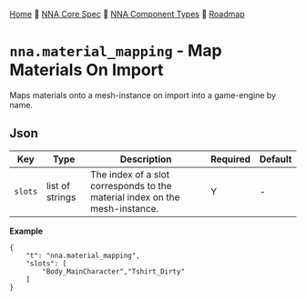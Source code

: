 [Home](../../readme.md) 🔶 [NNA Core Spec](../../nna_spec.md) 🔶 [NNA Component Types](../../nna_component_types.md) 🔶 [Roadmap](../../roadmap.md)

# `nna.material_mapping` - Map Materials On Import
Maps materials onto a mesh-instance on import into a game-engine by name.

## Json
| Key | Type | Description | Required | Default |
| --- | --- | --- | --- | --- |
| `slots` | list of strings | The index of a slot corresponds to the material index on the mesh-instance. | Y | - |

**Example**
```
{
	"t": "nna.material_mapping",
	"slots": [
		"Body_MainCharacter","Tshirt_Dirty"
	]
}
```
